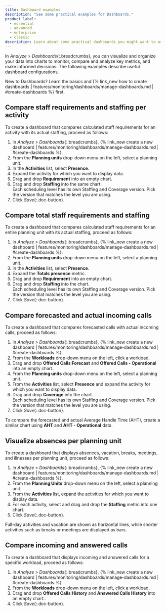 ```yaml
---
title: Dashboard examples
description: "See some practical examples for Dashboards."
product_label:
  - essential
  - advanced
  - enterprise
  - classic
description: Learn about some practical dashboards you might want to use in your planning.
---
```


In _Analyze > Dashboards_{:.breadcrumbs}, you can visualize and organize your data into charts to monitor, compare and analyze key metrics, and make informed decisions. The following examples describe useful dashboard configurations.

New to Dashboards? Learn the basics and {% link_new how to create dashboards | features/monitoring/dashboards/manage-dashboards.md | #create-dashboards %} first.

## Compare staff requirements and staffing per activity

To create a dashboard that compares calculated staff requirements for an activity with its actual staffing, proceed as follows:

1. In _Analyze > Dashboards_{:.breadcrumbs}, {% link_new create a new dashboard | features/monitoring/dashboards/manage-dashboards.md | #create-dashboards %}.
2. From the **Planning units** drop-down menu on the left, select a planning unit.
3. In the **Activities** list, select **Presence**.
4. Expand the activity for which you want to display data.
5. Drag and drop **Requirement** into an empty chart.
6. Drag and drop **Staffing** into the same chart.<br>Each scheduling level has its own Staffing and Coverage version. Pick the version that matches the level you are using.
7. Click _Save_{:.doc-button}.

## Compare total staff requirements and staffing

To create a dashboard that compares calculated staff requirements for an entire planning unit with its actual staffing, proceed as follows:

1. In _Analyze > Dashboards_{:.breadcrumbs}, {% link_new create a new dashboard | features/monitoring/dashboards/manage-dashboards.md | #create-dashboards %}.
2. From the **Planning units** drop-down menu on the left, select a planning unit.
3. In the **Activities** list, select **Presence**.
4. Expand the **Totals presence** metric.
5. Drag and drop **Requirement** into an empty chart.
6. Drag and drop **Staffing** into the chart.<br>Each scheduling level has its own Staffing and Coverage version. Pick the version that matches the level you are using.
7. Click _Save_{:.doc-button}.

## Compare forecasted and actual incoming calls

To create a dashboard that compares forecasted calls with actual incoming calls, proceed as follows:

1. In _Analyze > Dashboards_{:.breadcrumbs}, {% link_new create a new dashboard | features/monitoring/dashboards/manage-dashboards.md | #create-dashboards %}.
2. From the **Workloads** drop-down menu on the left, click a workload.
3. Drag and drop **Offered Calls Forecast** and **Offered Calls - Operational** into an empty chart.
4. From the **Planning units** drop-down menu on the left, select a planning unit.
5. From the **Activities** list, select **Presence** and expand the activity for which you want to display data.
6. Drag and drop **Coverage** into the chart.<br>Each scheduling level has its own Staffing and Coverage version. Pick the version that matches the level you are using.
7. Click _Save_{:.doc-button}.

To compare the forecasted and actual Average Handle Time (AHT), create a similar chart using **AHT** and **AHT - Operational** data.

## Visualize absences per planning unit

To create a dashboard that displays absences, vacation, breaks, meetings, and illnesses per planning unit, proceed as follows:

1. In _Analyze > Dashboards_{:.breadcrumbs}, {% link_new create a new dashboard | features/monitoring/dashboards/manage-dashboards.md | #create-dashboards %}.
2. From the **Planning Units** drop-down menu on the left, select a planning unit.
3. From the **Activities** list, expand the activities for which you want to display data.
4. For each activity, select and drag and drop the **Staffing** metric into one chart.
5. Click _Save_{:.doc-button}.

Full-day activities and vacation are shown as horizontal lines, while shorter activities such as breaks or meetings are displayed as bars.

## Compare incoming and answered calls

To create a dashboard that displays incoming and answered calls for a specific workload, proceed as follows:

1. In _Analyze > Dashboards_{:.breadcrumbs}, {% link_new create a new dashboard | features/monitoring/dashboards/manage-dashboards.md | #create-dashboards %}.
2. From the **Workloads** drop-down menu on the left, click a workload.
3. Drag and drop **Offered Calls History** and **Answered Calls History** into an empty chart..
4. Click _Save_{:.doc-button}.
